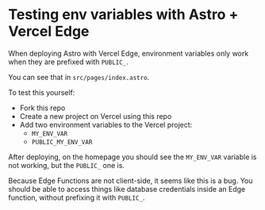 # Testing env variables with Astro + Vercel Edge

When deploying Astro with Vercel Edge, environment variables only work when they are prefixed with `PUBLIC_`.

You can see that in `src/pages/index.astro`.

To test this yourself:

- Fork this repo
- Create a new project on Vercel using this repo
- Add two environment variables to the Vercel project:
  - `MY_ENV_VAR`
  - `PUBLIC_MY_ENV_VAR`

After deploying, on the homepage you should see the `MY_ENV_VAR` variable is not working, but the `PUBLIC_` one is.

Because Edge Functions are not client-side, it seems like this is a bug. You should be able to access things like database credentials inside an Edge function, without prefixing it with `PUBLIC_`.
